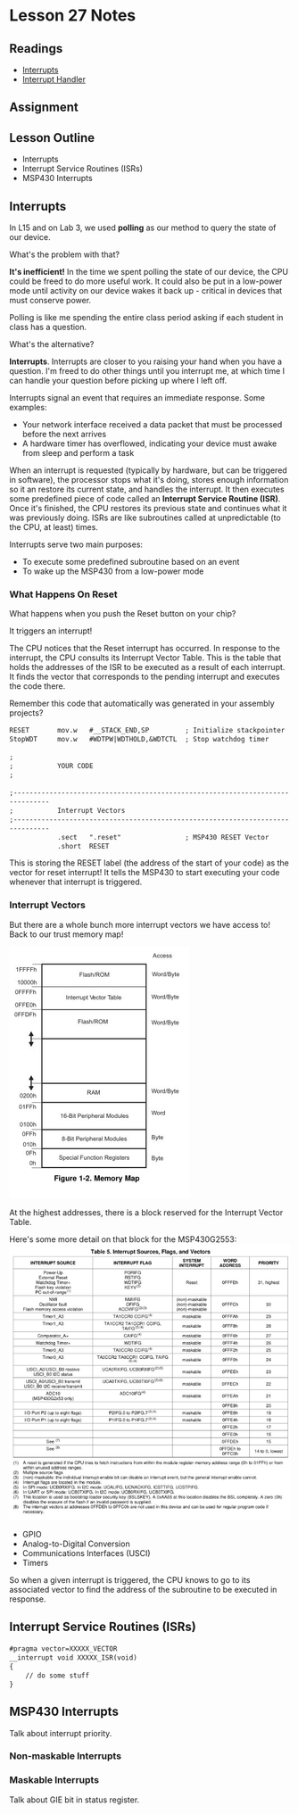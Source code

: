 # Lesson 27 Notes

## Readings
- [Interrupts](http://en.wikipedia.org/wiki/Interrupt)
- [Interrupt Handler](http://en.wikipedia.org/wiki/Interrupt_handler)

## Assignment

## Lesson Outline
- Interrupts
- Interrupt Service Routines (ISRs)
- MSP430 Interrupts

## Interrupts

In L15 and on Lab 3, we used **polling** as our method to query the state of our device.

What's the problem with that?

**It's inefficient!**  In the time we spent polling the state of our device, the CPU could be freed to do more useful work.  It could also be put in a low-power mode until activity on our device wakes it back up - critical in devices that must conserve power.

Polling is like me spending the entire class period asking if each student in class has a question.

What's the alternative?

**Interrupts**.  Interrupts are closer to you raising your hand when you have a question.  I'm freed to do other things until you interrupt me, at which time I can handle your question before picking up where I left off.

Interrupts signal an event that requires an immediate response.  Some examples:

- Your network interface received a data packet that must be processed before the next arrives
- A hardware timer has overflowed, indicating your device must awake from sleep and perform a task

When an interrupt is requested (typically by hardware, but can be triggered in software), the processor stops what it's doing, stores enough information so it an restore its current state, and handles the interrupt.  It then executes some predefined piece of code called an **Interrupt Service Routine (ISR)**.  Once it's finished, the CPU restores its previous state and continues what it was previously doing.  ISRs are like subroutines called at unpredictable (to the CPU, at least) times.

Interrupts serve two main purposes:

- To execute some predefined subroutine based on an event
- To wake up the MSP430 from a low-power mode

### What Happens On Reset

What happens when you push the Reset button on your chip?

It triggers an interrupt!

The CPU notices that the Reset interrupt has occurred.  In response to the interrupt, the CPU consults its Interrupt Vector Table.  This is the table that holds the addresses of the ISR to be executed as a result of each interrupt.  It finds the vector that corresponds to the pending interrupt and executes the code there.

Remember this code that automatically was generated in your assembly projects?

```
RESET       mov.w   #__STACK_END,SP         ; Initialize stackpointer
StopWDT     mov.w   #WDTPW|WDTHOLD,&WDTCTL  ; Stop watchdog timer

;
;           YOUR CODE
;

;-------------------------------------------------------------------------------
;           Interrupt Vectors
;-------------------------------------------------------------------------------
            .sect   ".reset"                ; MSP430 RESET Vector
            .short  RESET
```

This is storing the RESET label (the address of the start of your code) as the vector for reset interrupt!  It tells the MSP430 to start executing your code whenever that interrupt is triggered.

### Interrupt Vectors

But there are a whole bunch more interrupt vectors we have access to!  Back to our trust memory map!

![MSP430 Memory Map](/notes/L2/memory_map.jpg)

At the highest addresses, there is a block reserved for the Interrupt Vector Table.

Here's some more detail on that block for the MSP430G2553:  
![MSP430G2553 Interrupt Vectors](MSP430G2553_interrupts.jpg)

- GPIO
- Analog-to-Digital Conversion
- Communications Interfaces (USCI)
- Timers

So when a given interrupt is triggered, the CPU knows to go to its associated vector to find the address of the subroutine to be executed in response.

## Interrupt Service Routines (ISRs)

```
#pragma vector=XXXXX_VECTOR
__interrupt void XXXXX_ISR(void)
{
    // do some stuff
}
```

## MSP430 Interrupts 

Talk about interrupt priority.

### Non-maskable Interrupts

### Maskable Interrupts

Talk about GIE bit in status register.

